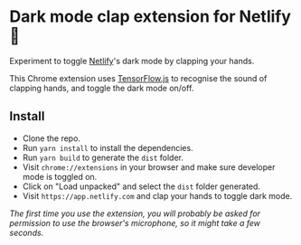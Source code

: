 # Dark mode clap extension for Netlify 👏

Experiment to toggle [Netlify](https://app.netlify.com/)'s dark mode by clapping your hands.

This Chrome extension uses [TensorFlow.js](https://www.tensorflow.org/js) to recognise the sound of clapping hands, and toggle the dark mode on/off.


## Install

- Clone the repo.
- Run `yarn install` to install the dependencies.
- Run `yarn build` to generate the `dist` folder.
- Visit `chrome://extensions` in your browser and make sure developer mode is toggled on.
- Click on "Load unpacked" and select the `dist` folder generated.
- Visit `https://app.netlify.com` and clap your hands to toggle dark mode.

_The first time you use the extension, you will probably be asked for permission to use the browser's microphone, so it might take a few seconds._
